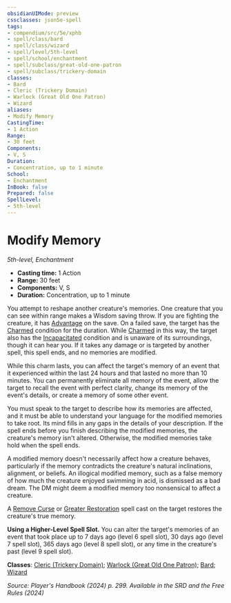 ```yaml
---
obsidianUIMode: preview
cssclasses: json5e-spell
tags:
- compendium/src/5e/xphb
- spell/class/bard
- spell/class/wizard
- spell/level/5th-level
- spell/school/enchantment
- spell/subclass/great-old-one-patron
- spell/subclass/trickery-domain
classes:
- Bard
- Cleric (Trickery Domain)
- Warlock (Great Old One Patron)
- Wizard
aliases:
- Modify Memory
CastingTime: 
- 1 Action
Range:
- 30 feet
Components:
- V, S
Duration:
- Concentration, up to 1 minute
School:
- Enchantment
InBook: false
Prepared: false
SpellLevel:
- 5th-level
---
```

# Modify Memory
*5th-level, Enchantment*  


- **Casting time:** 1 Action
- **Range:** 30 feet
- **Components:** V, S
- **Duration:** Concentration, up to 1 minute

You attempt to reshape another creature's memories. One creature that you can see within range makes a Wisdom saving throw. If you are fighting the creature, it has [Advantage](/3-Mechanics/CLI/variant-rules/advantage-xphb.md) on the save. On a failed save, the target has the [Charmed](conditions.md#Charmed) condition for the duration. While [Charmed](conditions.md#Charmed) in this way, the target also has the [Incapacitated](conditions.md#Incapacitated) condition and is unaware of its surroundings, though it can hear you. If it takes any damage or is targeted by another spell, this spell ends, and no memories are modified.

While this charm lasts, you can affect the target's memory of an event that it experienced within the last 24 hours and that lasted no more than 10 minutes. You can permanently eliminate all memory of the event, allow the target to recall the event with perfect clarity, change its memory of the event's details, or create a memory of some other event.

You must speak to the target to describe how its memories are affected, and it must be able to understand your language for the modified memories to take root. Its mind fills in any gaps in the details of your description. If the spell ends before you finish describing the modified memories, the creature's memory isn't altered. Otherwise, the modified memories take hold when the spell ends.

A modified memory doesn't necessarily affect how a creature behaves, particularly if the memory contradicts the creature's natural inclinations, alignment, or beliefs. An illogical modified memory, such as a false memory of how much the creature enjoyed swimming in acid, is dismissed as a bad dream. The DM might deem a modified memory too nonsensical to affect a creature.

A [Remove Curse](/3-Mechanics/CLI/spells/remove-curse-xphb.md) or [Greater Restoration](/3-Mechanics/CLI/spells/greater-restoration-xphb.md) spell cast on the target restores the creature's true memory.

**Using a Higher-Level Spell Slot.** You can alter the target's memories of an event that took place up to 7 days ago (level 6 spell slot), 30 days ago (level 7 spell slot), 365 days ago (level 8 spell slot), or any time in the creature's past (level 9 spell slot).

**Classes**: [Cleric (Trickery Domain)](/3-Mechanics/CLI/lists/list-spells-classes-trickery-domain-xphb.md "subclass=XPHB;class=XPHB"); [Warlock (Great Old One Patron)](/3-Mechanics/CLI/lists/list-spells-classes-great-old-one-patron-xphb.md "subclass=XPHB;class=XPHB"); [Bard](/3-Mechanics/CLI/lists/list-spells-classes-bard.md); [Wizard](/3-Mechanics/CLI/lists/list-spells-classes-wizard.md)

*Source: Player's Handbook (2024) p. 299. Available in the <span title='Systems Reference Document (5.2)'>SRD</span> and the Free Rules (2024)*